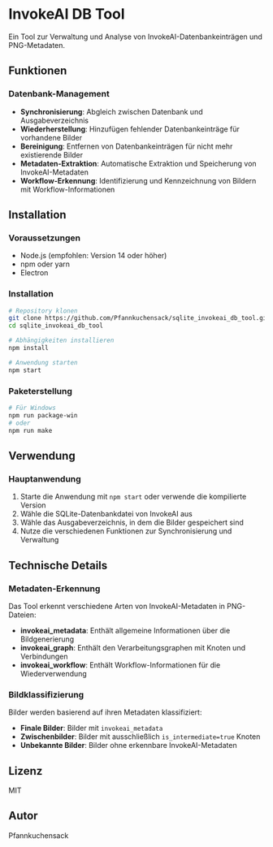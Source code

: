 # InvokeAI DB Tool

Ein Tool zur Verwaltung und Analyse von InvokeAI-Datenbankeinträgen und PNG-Metadaten.

## Funktionen

### Datenbank-Management
- **Synchronisierung**: Abgleich zwischen Datenbank und Ausgabeverzeichnis
- **Wiederherstellung**: Hinzufügen fehlender Datenbankeinträge für vorhandene Bilder
- **Bereinigung**: Entfernen von Datenbankeinträgen für nicht mehr existierende Bilder
- **Metadaten-Extraktion**: Automatische Extraktion und Speicherung von InvokeAI-Metadaten
- **Workflow-Erkennung**: Identifizierung und Kennzeichnung von Bildern mit Workflow-Informationen


## Installation

### Voraussetzungen
- Node.js (empfohlen: Version 14 oder höher)
- npm oder yarn
- Electron

### Installation

```bash
# Repository klonen
git clone https://github.com/Pfannkuchensack/sqlite_invokeai_db_tool.git
cd sqlite_invokeai_db_tool

# Abhängigkeiten installieren
npm install

# Anwendung starten
npm start
```

### Paketerstellung

```bash
# Für Windows
npm run package-win
# oder
npm run make
```

## Verwendung

### Hauptanwendung

1. Starte die Anwendung mit `npm start` oder verwende die kompilierte Version
2. Wähle die SQLite-Datenbankdatei von InvokeAI aus
3. Wähle das Ausgabeverzeichnis, in dem die Bilder gespeichert sind
4. Nutze die verschiedenen Funktionen zur Synchronisierung und Verwaltung


## Technische Details

### Metadaten-Erkennung

Das Tool erkennt verschiedene Arten von InvokeAI-Metadaten in PNG-Dateien:

- **invokeai_metadata**: Enthält allgemeine Informationen über die Bildgenerierung
- **invokeai_graph**: Enthält den Verarbeitungsgraphen mit Knoten und Verbindungen
- **invokeai_workflow**: Enthält Workflow-Informationen für die Wiederverwendung

### Bildklassifizierung

Bilder werden basierend auf ihren Metadaten klassifiziert:

- **Finale Bilder**: Bilder mit `invokeai_metadata`
- **Zwischenbilder**: Bilder mit ausschließlich `is_intermediate=true` Knoten
- **Unbekannte Bilder**: Bilder ohne erkennbare InvokeAI-Metadaten

## Lizenz

MIT

## Autor

Pfannkuchensack
